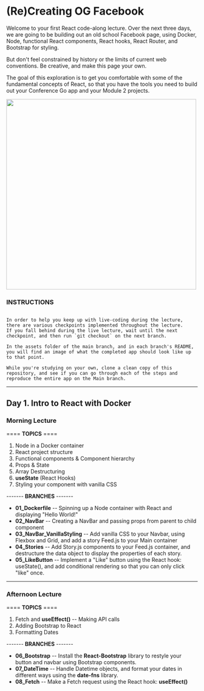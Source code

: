 # (Re)Creating OG Facebook 

Welcome to your first React code-along lecture. Over the next three days, we are going to be building out an old school Facebook page, using Docker, Node, functional React components, React hooks, React Router, and Bootstrap for styling.

But don't feel constrained by history or the limits of current web conventions. Be creative, and make this page your own.

The goal of this exploration is to get you comfortable with some of the fundamental concepts of React, so that you have the tools you need to build out your Conference Go app and your Module 2 projects.

<img src="https://www.shareaholic.com/blog/wp-content/uploads/2012/05/Facebook-2004.jpg" width="500">


### INSTRUCTIONS
```

In order to help you keep up with live-coding during the lecture, 
there are various checkpoints implemented throughout the lecture. 
If you fall behind during the live lecture, wait until the next 
checkpoint, and then run `git checkout` on the next branch. 

In the assets folder of the main branch, and in each branch's README, 
you will find an image of what the completed app should look like up 
to that point.

While you're studying on your own, clone a clean copy of this 
repository, and see if you can go through each of the steps and 
reproduce the entire app on the Main branch.
```
------------------------------------

## Day 1.  Intro to React with Docker

### Morning Lecture

==== **TOPICS** ====
1. Node in a Docker container
2. React project structure
3. Functional components & Component hierarchy
4. Props & State
5. Array Destructuring 
6. **useState** (React Hooks)
7. Styling your component with vanilla CSS

------- **BRANCHES** -------
* **01_Dockerfile** -- Spinning up a Node container with React and displaying "Hello World!"
* **02_NavBar** -- Creating a NavBar and passing props from parent to child component
* **03_NavBar_VanillaStyling** -- Add vanilla CSS to your Navbar, using Flexbox and Grid, and add a story Feed.js to your Main container
* **04_Stories** -- Add Story.js components to your Feed.js container, and destructure the data object to display the properties of each story.
* **05_LikeButton** -- Implement a "Like" button using the React hook: useState(), and add conditional rendering so that you can only click "like" once.


---

### Afternoon Lecture
==== **TOPICS** ====
1. Fetch and **useEffect()** -- Making API calls
2. Adding Bootstrap to React
3. Formatting Dates

------- **BRANCHES** -------
* **06_Bootstrap** -- Install the **React-Bootstrap** library to restyle your button and navbar using Bootstrap components.
* **07_DateTime** -- Handle Datetime objects, and format your dates in different ways using the **date-fns** library.
* **08_Fetch** -- Make a Fetch request using the React hook: **useEffect()**